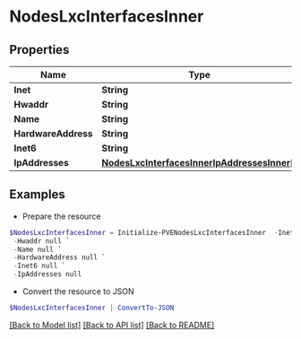 # NodesLxcInterfacesInner
## Properties

Name | Type | Description | Notes
------------ | ------------- | ------------- | -------------
**Inet** | **String** |  | [optional] 
**Hwaddr** | **String** |  | [optional] 
**Name** | **String** |  | [optional] 
**HardwareAddress** | **String** |  | [optional] 
**Inet6** | **String** |  | [optional] 
**IpAddresses** | [**NodesLxcInterfacesInnerIpAddressesInner[]**](NodesLxcInterfacesInnerIpAddressesInner.md) |  | [optional] 

## Examples

- Prepare the resource
```powershell
$NodesLxcInterfacesInner = Initialize-PVENodesLxcInterfacesInner  -Inet null `
 -Hwaddr null `
 -Name null `
 -HardwareAddress null `
 -Inet6 null `
 -IpAddresses null
```

- Convert the resource to JSON
```powershell
$NodesLxcInterfacesInner | ConvertTo-JSON
```

[[Back to Model list]](../README.md#documentation-for-models) [[Back to API list]](../README.md#documentation-for-api-endpoints) [[Back to README]](../README.md)

